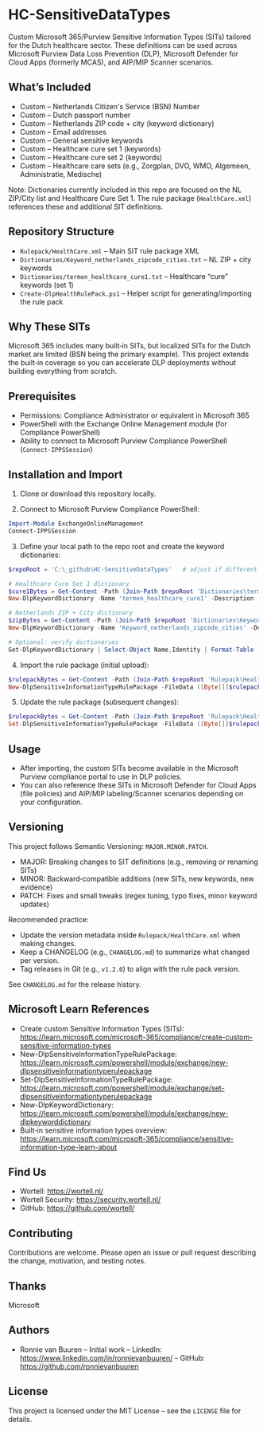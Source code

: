 # HC-SensitiveDataTypes

Custom Microsoft 365/Purview Sensitive Information Types (SITs) tailored for the Dutch healthcare sector. These definitions can be used across Microsoft Purview Data Loss Prevention (DLP), Microsoft Defender for Cloud Apps (formerly MCAS), and AIP/MIP Scanner scenarios.

## What’s Included
- Custom – Netherlands Citizen's Service (BSN) Number
- Custom – Dutch passport number
- Custom – Netherlands ZIP code + city (keyword dictionary)
- Custom – Email addresses
- Custom – General sensitive keywords
- Custom – Healthcare cure set 1 (keywords)
- Custom – Healthcare cure set 2 (keywords)
- Custom – Healthcare care sets (e.g., Zorgplan, DVO, WMO, Algemeen, Administratie, Medische)

Note: Dictionaries currently included in this repo are focused on the NL ZIP/City list and Healthcare Cure Set 1. The rule package (`HealthCare.xml`) references these and additional SIT definitions.

## Repository Structure
- `Rulepack/HealthCare.xml` – Main SIT rule package XML
- `Dictionaries/Keyword_netherlands_zipcode_cities.txt` – NL ZIP + city keywords
- `Dictionaries/termen_healthcare_cure1.txt` – Healthcare “cure” keywords (set 1)
- `Create-DlpHealthRulePack.ps1` – Helper script for generating/importing the rule pack

## Why These SITs
Microsoft 365 includes many built‑in SITs, but localized SITs for the Dutch market are limited (BSN being the primary example). This project extends the built‑in coverage so you can accelerate DLP deployments without building everything from scratch.

## Prerequisites
- Permissions: Compliance Administrator or equivalent in Microsoft 365
- PowerShell with the Exchange Online Management module (for Compliance PowerShell)
- Ability to connect to Microsoft Purview Compliance PowerShell (`Connect-IPPSSession`)

## Installation and Import

1) Clone or download this repository locally.

2) Connect to Microsoft Purview Compliance PowerShell:

```powershell
Import-Module ExchangeOnlineManagement
Connect-IPPSSession
```

3) Define your local path to the repo root and create the keyword dictionaries:

```powershell
$repoRoot = 'C:\_github\HC-SensitiveDataTypes'   # adjust if different

# Healthcare Cure Set 1 dictionary
$cure1Bytes = Get-Content -Path (Join-Path $repoRoot 'Dictionaries\termen_healthcare_cure1.txt') -Encoding Byte -ReadCount 0
New-DlpKeywordDictionary -Name 'termen_healthcare_cure1' -Description 'Healthcare cure terms (set 1)' -FileData $cure1Bytes

# Netherlands ZIP + City dictionary
$zipBytes = Get-Content -Path (Join-Path $repoRoot 'Dictionaries\Keyword_netherlands_zipcode_cities.txt') -Encoding Byte -ReadCount 0
New-DlpKeywordDictionary -Name 'Keyword_netherlands_zipcode_cities' -Description 'NL zip code + city keywords' -FileData $zipBytes

# Optional: verify dictionaries
Get-DlpKeywordDictionary | Select-Object Name,Identity | Format-Table
```

4) Import the rule package (initial upload):

```powershell
$rulepackBytes = Get-Content -Path (Join-Path $repoRoot 'Rulepack\HealthCare.xml') -Encoding Byte -ReadCount 0
New-DlpSensitiveInformationTypeRulePackage -FileData ([Byte[]]$rulepackBytes)
```

5) Update the rule package (subsequent changes):

```powershell
$rulepackBytes = Get-Content -Path (Join-Path $repoRoot 'Rulepack\HealthCare.xml') -Encoding Byte -ReadCount 0
Set-DlpSensitiveInformationTypeRulePackage -FileData ([Byte[]]$rulepackBytes)
```

## Usage
- After importing, the custom SITs become available in the Microsoft Purview compliance portal to use in DLP policies.
- You can also reference these SITs in Microsoft Defender for Cloud Apps (file policies) and AIP/MIP labeling/Scanner scenarios depending on your configuration.

## Versioning
This project follows Semantic Versioning: `MAJOR.MINOR.PATCH`.

- MAJOR: Breaking changes to SIT definitions (e.g., removing or renaming SITs)
- MINOR: Backward‑compatible additions (new SITs, new keywords, new evidence)
- PATCH: Fixes and small tweaks (regex tuning, typo fixes, minor keyword updates)

Recommended practice:
- Update the version metadata inside `Rulepack/HealthCare.xml` when making changes.
- Keep a CHANGELOG (e.g., `CHANGELOG.md`) to summarize what changed per version.
- Tag releases in Git (e.g., `v1.2.0`) to align with the rule pack version.

See `CHANGELOG.md` for the release history.

## Microsoft Learn References
- Create custom Sensitive Information Types (SITs): https://learn.microsoft.com/microsoft-365/compliance/create-custom-sensitive-information-types
- New-DlpSensitiveInformationTypeRulePackage: https://learn.microsoft.com/powershell/module/exchange/new-dlpsensitiveinformationtyperulepackage
- Set-DlpSensitiveInformationTypeRulePackage: https://learn.microsoft.com/powershell/module/exchange/set-dlpsensitiveinformationtyperulepackage
- New-DlpKeywordDictionary: https://learn.microsoft.com/powershell/module/exchange/new-dlpkeyworddictionary
- Built‑in sensitive information types overview: https://learn.microsoft.com/microsoft-365/compliance/sensitive-information-type-learn-about

## Find Us
- Wortell: https://wortell.nl/
- Wortell Security: https://security.wortell.nl/
- GitHub: https://github.com/wortell/

## Contributing
Contributions are welcome. Please open an issue or pull request describing the change, motivation, and testing notes.

## Thanks
Microsoft

## Authors
- Ronnie van Buuren – Initial work – LinkedIn: https://www.linkedin.com/in/ronnievanbuuren/ – GitHub: https://github.com/ronnievanbuuren

## License
This project is licensed under the MIT License – see the `LICENSE` file for details.

